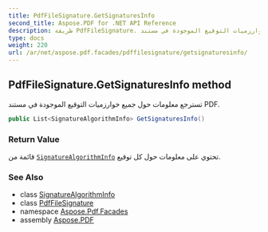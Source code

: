 ```yaml
---
title: PdfFileSignature.GetSignaturesInfo
second_title: Aspose.PDF for .NET API Reference
description: طريقة PdfFileSignature. تسترجع معلومات حول جميع خوارزميات التوقيع الموجودة في مستند PDF
type: docs
weight: 220
url: /ar/net/aspose.pdf.facades/pdffilesignature/getsignaturesinfo/
---
```

## PdfFileSignature.GetSignaturesInfo method

تسترجع معلومات حول جميع خوارزميات التوقيع الموجودة في مستند PDF.

```csharp
public List<SignatureAlgorithmInfo> GetSignaturesInfo()
```

### Return Value

قائمة من [`SignatureAlgorithmInfo`](../../../aspose.pdf.security/signaturealgorithminfo/) تحتوي على معلومات حول كل توقيع.

### See Also

* class [SignatureAlgorithmInfo](../../../aspose.pdf.security/signaturealgorithminfo/)
* class [PdfFileSignature](../)
* namespace [Aspose.Pdf.Facades](../../../aspose.pdf.facades/)
* assembly [Aspose.PDF](../../../)